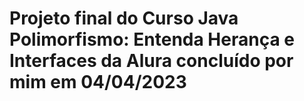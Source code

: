 # Projeto final do Curso Java Polimorfismo: Entenda Herança e Interfaces da Alura concluído por mim em 04/04/2023

